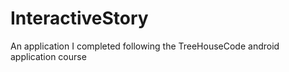 # InteractiveStory
An application I completed following the TreeHouseCode android application course
